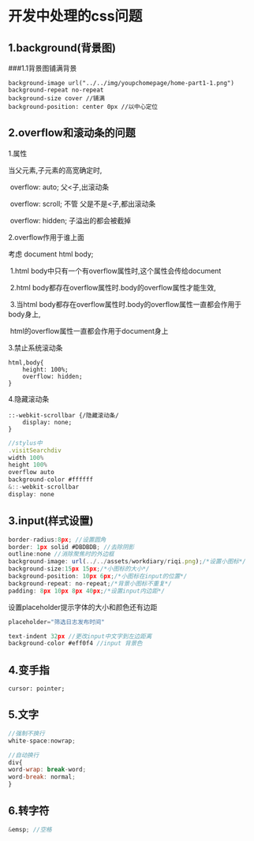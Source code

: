 # 开发中处理的css问题



## 1.background(背景图)



###1.1背景图铺满背景

```
background-image url("../../img/youpchomepage/home-part1-1.png")
background-repeat no-repeat
background-size cover //铺满
background-position: center 0px //以中心定位
```



## 2.overflow和滚动条的问题

1.属性

当父元素,子元素的高宽确定时,

​            overflow: auto;     父<子,出滚动条

​            overflow: scroll;    不管 父是不是<子,都出滚动条

​            overflow: hidden;    子溢出的都会被截掉

2.overflow作用于谁上面

考虑 document html body;

​    1.html body中只有一个有overflow属性时,这个属性会传给document

​    2.html body都存在overflow属性时.body的overflow属性才能生效,

​    3.当html body都存在overflow属性时.body的overflow属性一直都会作用于body身上,

​                                  html的overflow属性一直都会作用于document身上

3.禁止系统滚动条

```
html,body{
    height: 100%;
    overflow: hidden;
}
```

4.隐藏滚动条

```
::-webkit-scrollbar {/隐藏滚动条/
	display: none;
}
```

```javascript
//stylus中
.visitSearchdiv
width 100%
height 100%
overflow auto
background-color #ffffff
&::-webkit-scrollbar
display: none
```



## 3.input(样式设置)

```javascript
border-radius:8px; //设置圆角
border: 1px solid #DBDBDB; //去除阴影
outline:none //消除聚焦时的外边框
background-image: url(../../assets/workdiary/riqi.png);/*设置小图标*/
background-size:15px 15px;/*小图标的大小*/
background-position: 10px 6px;/*小图标在input的位置*/
background-repeat: no-repeat;/*背景小图标不重复*/
padding: 8px 10px 8px 40px;/*设置input内边距*/
```

 设置placeholder提示字体的大小和颜色还有边距

```javascript
placeholder="筛选日志发布时间"
```

```javascript
text-indent 32px //更改input中文字到左边距离
background-color #eff0f4 //input 背景色
```



## 4.变手指

```
cursor: pointer;
```



## 5.文字

```javascript
//强制不换行
white-space:nowrap; 

//自动换行
div{ 
word-wrap: break-word; 
word-break: normal; 
}
```



## 6.转字符

```javascript
&emsp; //空格
```

